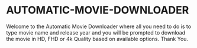 # AUTOMATIC-MOVIE-DOWNLOADER
Welcome to the Automatic Movie Downloader where all you need to do is to type movie name and release year and you will be prompted to download the movie in HD, FHD or 4k Quality based on available options. Thank You.
